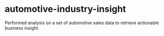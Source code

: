 # automotive-industry-insight
Performed analysis on a set of automotive sales data to retrieve actionable business insight.
